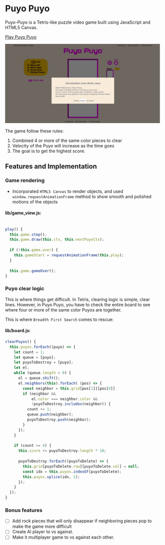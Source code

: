 # Puyo Puyo

Puyo-Puyo is a Tetris-like puzzle video game built using JavaScript and HTML5 Canvas.

[Play Puyo Puyo][puyopuyo]

[puyopuyo]: http://brianjang.us/puyo-puyo/

<img src="./img/puyo-puyo.gif" alt="homepage"/>

The game follow these rules:
1. Combined 4 or more of the same color pieces to clear
2. Velocity of the Puyo will increase as the time goes
3. The goal is to get the highest score.

## Features and Implementation

### Game rendering
  - Incorporated `HTML5 Canvas` to render objects, and used `window.requestAnimationFrame` method to show smooth and polished motions of the objects

  #### lib/game_view.js:
  ```JavaScript

  play() {
    this.game.step();
    this.game.draw(this.ctx, this.nextPuyoCtx);

    if (!this.game.over) {
      this.gameStart = requestAnimationFrame(this.play);
    }

    this.game.gameOver();
  }
  ```

### Puyo clear logic
  This is where things get difficult. In Tetris, clearing logic is simple, clear lines. However, in Puyo Puyo, you have to check the entire board to see where four or more of the same color Puyos are together.

  This is where `Breadth First Search` comes to rescue:

  #### lib/board.js:
  ```JavaScript
  clearPuyos() {
    this.puyos.forEach((puyo) => {
      let count = 1;
      let queue = [puyo];
      let puyoToDestroy = [puyo];
      let el;
      while (queue.length > 0) {
        el = queue.shift();
        el.neighbors(this).forEach( (pos) => {
          const neighbor = this.grid[pos[1]][pos[0]]
          if (neighbor &&
              el.color === neighbor.color &&
              !puyoToDestroy.includes(neighbor)) {
            count += 1;
            queue.push(neighbor);
            puyoToDestroy.push(neighbor);
          }
        });
      }

      if (count >= 4) {
        this.score += puyoToDestroy.length * 10;

        puyoToDestroy.forEach((puyoToDelete) => {
          this.grid[puyoToDelete.row][puyoToDelete.col] = null;
          const idx = this.puyos.indexOf(puyoToDelete);
          this.puyos.splice(idx, 1);
        });
      }
    });
  }
  ```


### Bonus features

- [ ] Add rock pieces that will only disappear if neighboring pieces pop to make the game more difficult
- [ ] Create AI player to vs against.
- [ ] Make it multiplayer game to vs against each other.
